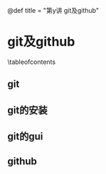 @def title = "第y讲 git及github"

# git及github

\tableofcontents

## git

## git的安装

## git的gui

## github